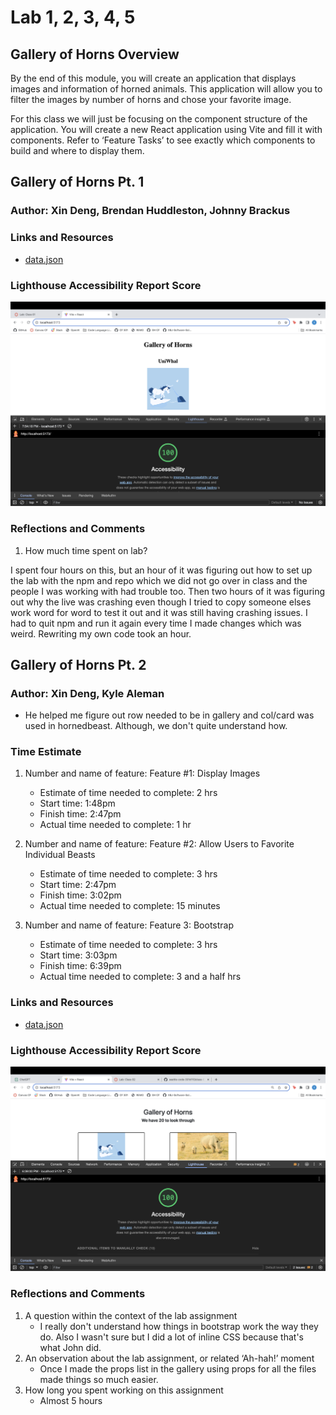 # Lab 1, 2, 3, 4, 5 

## Gallery of Horns Overview

By the end of this module, you will create an application that displays images and information of horned animals. This application will allow you to filter the images by number of horns and chose your favorite image.

For this class we will just be focusing on the component structure of the application. You will create a new React application using Vite and fill it with components. Refer to ‘Feature Tasks’ to see exactly which components to build and where to display them.

## Gallery of Horns Pt. 1

### Author: Xin Deng, Brendan Huddleston, Johnny Brackus


### Links and Resources

- [data.json](https://codefellows.github.io/code-301-guide/curriculum/class-02/lab/assets/data.json)

### Lighthouse Accessibility Report Score

![Lighthouse report for Lab 1](src/assets/lighthouse1.png)

### Reflections and Comments

1. How much time spent on lab?

I spent four hours on this, but an hour of it was figuring out how to set up the lab with the npm and repo which we did not go over in class and the people I was working with had trouble too. Then two hours of it was figuring out why the live was crashing even though I tried to copy someone elses work word for word to test it out and it was still having crashing issues. I had to quit npm and run it again every time I made changes which was weird. Rewriting my own code took an hour. 


## Gallery of Horns Pt. 2


### Author: Xin Deng, Kyle Aleman

- He helped me figure out row needed to be in gallery and col/card was used in hornedbeast. Although, we don't quite understand how.

### Time Estimate

1. Number and name of feature: Feature #1: Display Images
    - Estimate of time needed to complete: 2 hrs
    - Start time: 1:48pm
    - Finish time: 2:47pm
    - Actual time needed to complete: 1 hr

1. Number and name of feature: Feature #2: Allow Users to Favorite Individual Beasts
    - Estimate of time needed to complete: 3 hrs
    - Start time: 2:47pm
    - Finish time: 3:02pm
    - Actual time needed to complete: 15 minutes

1. Number and name of feature: Feature 3: Bootstrap
    - Estimate of time needed to complete: 3 hrs
    - Start time: 3:03pm
    - Finish time: 6:39pm
    - Actual time needed to complete: 3 and a half hrs


### Links and Resources

- [data.json](https://codefellows.github.io/code-301-guide/curriculum/class-02/lab/assets/data.json)


### Lighthouse Accessibility Report Score

![Lighthouse report for Lab 2](src/assets/lighthouse2.png)

### Reflections and Comments

1. A question within the context of the lab assignment
    - I really don't understand how things in bootstrap work the way they do. Also I wasn't sure but I did a lot of inline CSS because that's what John did.
1. An observation about the lab assignment, or related ‘Ah-hah!’ moment
    - Once I made the props list in the gallery using props for all the files made things so much easier.
1. How long you spent working on this assignment
    - Almost 5 hours 


